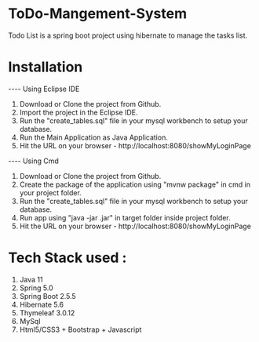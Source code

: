 # ToDo-Mangement-System
Todo List is a spring boot project using hibernate to manage the tasks list.

# Installation

---- Using Eclipse IDE 
1. Download or Clone the project from Github.
2. Import the project in the Eclipse IDE.
3. Run the "create_tables.sql" file in your mysql workbench to setup your database.
4. Run the Main Application as Java Application.
5. Hit the URL on your browser - http://localhost:8080/showMyLoginPage

---- Using Cmd
1. Download or Clone the project from Github.
2. Create the package of the application using "mvnw package" in cmd in your project folder.
3. Run the "create_tables.sql" file in your mysql workbench to setup your database.
4. Run app using "java -jar <jar file name>.jar" in target folder inside project folder.
5. Hit the URL on your browser - http://localhost:8080/showMyLoginPage


# Tech Stack used :
1. Java 11
2. Spring 5.0
3. Spring Boot 2.5.5
4. Hibernate 5.6
5. Thymeleaf 3.0.12
6. MySql
7. Html5/CSS3 + Bootstrap + Javascript